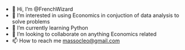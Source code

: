- 👋 Hi, I’m @FrenchWizard
- 👀 I’m interested in using Economics in conjuction of data analysis to solve problems
- 🌱 I’m currently learning Python
- 💞️ I’m looking to collaborate on anything Economics related
- 📫 How to reach me massocleo@gmail.com

<!---
FrenchWizard/FrenchWizard is a ✨ special ✨ repository because its `README.md` (this file) appears on your GitHub profile.
You can click the Preview link to take a look at your changes.
--->
